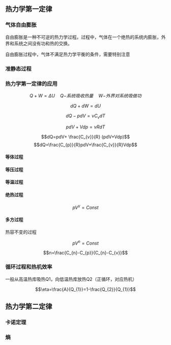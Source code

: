 
## 热力学第一定律



### 气体自由膨胀

自由膨胀是一种不可逆的热力学过程。过程中，气体在一个绝热的系统内膨胀，外界和系统之间没有功和热的交换。

自由膨胀过程中，气体不满足热力学平衡的条件，需要特别注意



### 准静态过程




### 热力学第一定律的应用


$$Q+W=\Delta U \quad Q{-系统吸收热量} \quad W{-外界对系统吸做功}$$


$$dQ+dW=dU$$

$$dQ-pdV=\nu C_{v} dT$$

$$pdV+Vdp=\nu R dT$$

$$dQ=pdV+ \frac{C_{v}}{R} (pdV+Vdp)$$
$$dQ=\frac{C_{p}}{R}pdV+\frac{C_{v}}{R}Vdp$$


#### 等体过程

#### 等压过程

#### 等温过程

#### 绝热过程

$$pV^{\gamma}=Const$$

#### 多方过程

热容不变的过程

$$pV^n=Const$$

$$n=\frac{C_{n}-C_{p}}{C_{n}-C_{v}}$$




### 循环过程和热机效率


一般从高温热库吸热Q1，向低温热库放热Q2（正循环，对应热机）

$$\eta=\frac{A}{Q_{1}}=1-\frac{Q_{2}}{Q_{1}}$$


## 热力学第二定律


### 卡诺定理



### 熵

